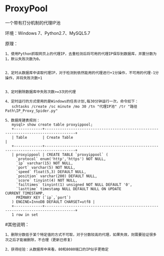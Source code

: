 # ProxyPool
一个带有打分机制的代理IP池

环境：Windows 7、Python2.7、MySQL5.7

原理：


	1、使用Python抓取网页上的代理IP，去重检测后将可用的代理IP保存到数据库，并置分数为1，默认失败次数为0。


	2、定时从数据库中读取代理IP，对于检测到依然能用的代理进行+1分操作，不可用的代理-1分操作，并将失败次数+1


	3、定时删除数据库中失败次数>=3次的代理

	4、定时运行的方式使用的是Windows的任务计划,每30分钟运行一次，命令如下：
	   schtasks /create /sc minute /mo 30 /tn "代理IP池" /tr "路径Path\IP_Proxy_Spider.py"

	5、数据库建表规则：
	   mysql> show create table proxyippool;
	   +-------------+------------------------------------------------------------------------------------+
	   | Table       | Create Table                                                                       |
	   +-------------+------------------------------------------------------------------------------------+
	   | proxyippool | CREATE TABLE `proxyippool` (
	     `protocol` enum('http','https') NOT NULL,
	     `ip` varchar(15) NOT NULL,
	     `port` varchar(5) NOT NULL,
	     `speed` float(5,3) DEFAULT NULL,
	     `position` varchar(200) DEFAULT NULL,
	     `score` tinyint(4) NOT NULL,
	     `failtimes` tinyint(1) unsigned NOT NULL DEFAULT '0',
	     `lasttime` timestamp NULL DEFAULT NULL ON UPDATE CURRENT_TIMESTAMP,
	     PRIMARY KEY (`ip`,`port`)
	   ) ENGINE=InnoDB DEFAULT CHARSET=utf8 |
	   +-------------+------------------------------------------------------------------------------------+
	   1 row in set


#其他说明：


	1、删除分数低于某个特定值的方式不可取，对于分数较高的代理，如果失效，则需要验证很多次之后才能被删除，不合理（更新已修复）

	2、获得经验：从数据库中来看，80和8080端口的IP似乎更稳定
